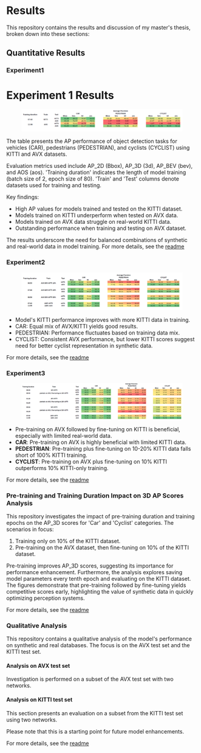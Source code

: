 # Results

This repository contains the results and discussion of my master's thesis, broken down into these sections:

## Quantitative Results
### Experiment1
# Experiment 1 Results

<figure>
  <img src="./Quantitative/figs/table_1.png" alt="">
  <figcaption></figcaption>
</figure>

The table presents the AP performance of object detection tasks for vehicles (CAR), pedestrians (PEDESTRIAN), and cyclists (CYCLIST) using KITTI and AVX datasets.

Evaluation metrics used include AP_2D (Bbox), AP_3D (3d), AP_BEV (bev), and AOS (aos). 'Training duration' indicates the length of model training (batch size of 2, epoch size of 80). 'Train' and 'Test' columns denote datasets used for training and testing.

Key findings:

- High AP values for models trained and tested on the KITTI dataset.
- Models trained on KITTI underperform when tested on AVX data.
- Models trained on AVX data struggle on real-world KITTI data.
- Outstanding performance when training and testing on AVX dataset.

The results underscore the need for balanced combinations of synthetic and real-world data in model training.
For more details, see the [readme](./Quantitative/Experiment1/README.md)
### Experiment2

<figure>
  <img src="./Quantitative/figs/table_2.png" alt="">
  <figcaption></figcaption>
</figure>

- Model's KITTI performance improves with more KITTI data in training.
- CAR: Equal mix of AVX/KITTI yields good results.
- PEDESTRIAN: Performance fluctuates based on training data mix.
- CYCLIST: Consistent AVX performance, but lower KITTI scores suggest need for better cyclist representation in synthetic data.

For more details, see the [readme](./Quantitative/Experiment2/README.md)

### Experiment3
<figure>
  <img src="./Quantitative/figs/table_3.png" alt="">
  <figcaption></figcaption>
</figure>

- Pre-training on AVX followed by fine-tuning on KITTI is beneficial, especially with limited real-world data.
- **CAR**: Pre-training on AVX is highly beneficial with limited KITTI data.
- **PEDESTRIAN**: Pre-training plus fine-tuning on 10-20% KITTI data falls short of 100% KITTI training.
- **CYCLIST**: Pre-training on AVX plus fine-tuning on 10% KITTI outperforms 10% KITTI-only training.

For more details, see the [readme](./Quantitative/Experiment3/README.md)

### Pre-training and Training Duration Impact on 3D AP Scores Analysis

This repository investigates the impact of pre-training duration and training epochs on the AP_3D scores for 'Car' and 'Cyclist' categories. The scenarios in focus:

1. Training only on 10% of the KITTI dataset.
2. Pre-training on the AVX dataset, then fine-tuning on 10% of the KITTI dataset.

Pre-training improves AP_3D scores, suggesting its importance for performance enhancement. Furthermore, the analysis explores saving model parameters every tenth epoch and evaluating on the KITTI dataset.  The figures demonstrate that pre-training followed by fine-tuning yields competitive scores early, highlighting the value of synthetic data in quickly optimizing perception systems.

For more details, see the [readme](./Quantitative/Pretraining_and_duration_impact/README.md)

### Qualitative Analysis

This repository contains a qualitative analysis of the model's performance on synthetic and real databases. The focus is on the AVX test set and the KITTI test set.

#### Analysis on AVX test set

Investigation is performed on a subset of the AVX test set with two networks. 

#### Analysis on KITTI test set

This section presents an evaluation on a subset from the KITTI test set using two networks.

Please note that this is a starting point for future model enhancements.

For more details, see the [readme](./Qualitative/README.md)
